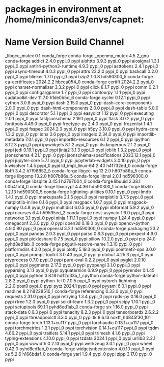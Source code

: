 # packages in environment at /home/miniconda3/envs/capnet:
#
# Name                    Version                   Build  Channel
_libgcc_mutex             0.1                 conda_forge    conda-forge
_openmp_mutex             4.5                       2_gnu    conda-forge
addict                    2.4.0                    pypi_0    pypi
aiohttp                   3.9.3                    pypi_0    pypi
aiosignal                 1.3.1                    pypi_0    pypi
antlr4-python3-runtime    4.9.3                    pypi_0    pypi
asttokens                 2.4.1                    pypi_0    pypi
async-timeout             4.0.3                    pypi_0    pypi
attrs                     23.2.0                   pypi_0    pypi
backcall                  0.2.0                    pypi_0    pypi
blinker                   1.7.0                    pypi_0    pypi
bzip2                     1.0.8                hd590300_5    conda-forge
ca-certificates           2024.2.2             hbcca054_0    conda-forge
certifi                   2024.2.2                 pypi_0    pypi
charset-normalizer        3.3.2                    pypi_0    pypi
click                     8.1.7                    pypi_0    pypi
comm                      0.2.1                    pypi_0    pypi
configargparse            1.7                      pypi_0    pypi
contourpy                 1.1.1                    pypi_0    pypi
cudatoolkit-dev           11.7.0               h1de0b5d_6    conda-forge
cycler                    0.12.1                   pypi_0    pypi
cython                    3.0.8                    pypi_0    pypi
dash                      2.15.0                   pypi_0    pypi
dash-core-components      2.0.0                    pypi_0    pypi
dash-html-components      2.0.0                    pypi_0    pypi
dash-table                5.0.0                    pypi_0    pypi
decorator                 5.1.1                    pypi_0    pypi
easydict                  1.12                     pypi_0    pypi
executing                 2.0.1                    pypi_0    pypi
fastjsonschema            2.19.1                   pypi_0    pypi
flask                     3.0.2                    pypi_0    pypi
fonttools                 4.49.0                   pypi_0    pypi
freetype-py               2.4.0                    pypi_0    pypi
frozenlist                1.4.1                    pypi_0    pypi
fsspec                    2024.2.0                 pypi_0    pypi
h5py                      3.10.0                   pypi_0    pypi
hydra-core                1.3.2                    pypi_0    pypi
idna                      3.6                      pypi_0    pypi
imageio                   2.34.0                   pypi_0    pypi
importlib-metadata        7.0.1                    pypi_0    pypi
importlib-resources       6.1.2                    pypi_0    pypi
ipython                   8.12.3                   pypi_0    pypi
ipywidgets                8.1.2                    pypi_0    pypi
itsdangerous              2.1.2                    pypi_0    pypi
jedi                      0.19.1                   pypi_0    pypi
jinja2                    3.1.3                    pypi_0    pypi
joblib                    1.3.2                    pypi_0    pypi
jsonschema                4.21.1                   pypi_0    pypi
jsonschema-specifications 2023.12.1                pypi_0    pypi
jupyter-core              5.7.1                    pypi_0    pypi
jupyterlab-widgets        3.0.10                   pypi_0    pypi
kiwisolver                1.4.5                    pypi_0    pypi
ld_impl_linux-64          2.40                 h41732ed_0    conda-forge
libffi                    3.4.2                h7f98852_5    conda-forge
libgcc-ng                 13.2.0               h807b86a_5    conda-forge
libgomp                   13.2.0               h807b86a_5    conda-forge
libnsl                    2.0.1                hd590300_0    conda-forge
libsqlite                 3.45.1               h2797004_0    conda-forge
libuuid                   2.38.1               h0b41bf4_0    conda-forge
libxcrypt                 4.4.36               hd590300_1    conda-forge
libzlib                   1.2.13               hd590300_5    conda-forge
lightning-utilities       0.10.1                   pypi_0    pypi
lmdb                      1.4.1                    pypi_0    pypi
markupsafe                2.1.5                    pypi_0    pypi
matplotlib                3.7.5                    pypi_0    pypi
matplotlib-inline         0.1.6                    pypi_0    pypi
msgpack                   1.0.7                    pypi_0    pypi
msgpack-numpy             0.4.8                    pypi_0    pypi
multidict                 6.0.5                    pypi_0    pypi
nbformat                  5.9.2                    pypi_0    pypi
ncurses                   6.4                  h59595ed_2    conda-forge
nest-asyncio              1.6.0                    pypi_0    pypi
networkx                  3.1                      pypi_0    pypi
ninja                     1.11.1.1                 pypi_0    pypi
numpy                     1.24.4                   pypi_0    pypi
omegaconf                 2.3.0                    pypi_0    pypi
open3d                    0.18.0                   pypi_0    pypi
opencv-python             4.9.0.80                 pypi_0    pypi
openssl                   3.2.1                hd590300_0    conda-forge
packaging                 23.2                     pypi_0    pypi
pandas                    2.0.3                    pypi_0    pypi
parso                     0.8.3                    pypi_0    pypi
pexpect                   4.9.0                    pypi_0    pypi
pickleshare               0.7.5                    pypi_0    pypi
pillow                    10.2.0                   pypi_0    pypi
pip                       24.0               pyhd8ed1ab_0    conda-forge
pkgutil-resolve-name      1.3.10                   pypi_0    pypi
platformdirs              4.2.0                    pypi_0    pypi
plotly                    5.19.0                   pypi_0    pypi
pointnet2-ops             3.0.0                    pypi_0    pypi
prompt-toolkit            3.0.43                   pypi_0    pypi
protobuf                  4.25.3                   pypi_0    pypi
ptyprocess                0.7.0                    pypi_0    pypi
pure-eval                 0.2.2                    pypi_0    pypi
pyglet                    2.0.10                   pypi_0    pypi
pygments                  2.17.2                   pypi_0    pypi
pyopengl                  3.1.0                    pypi_0    pypi
pyparsing                 3.1.1                    pypi_0    pypi
pyquaternion              0.9.9                    pypi_0    pypi
pyrender                  0.1.45                   pypi_0    pypi
python                    3.8.18          hd12c33a_1_cpython    conda-forge
python-dateutil           2.8.2                    pypi_0    pypi
python-fcl                0.7.0.5                  pypi_0    pypi
pytorch-lightning         2.2.0.post0              pypi_0    pypi
pytz                      2024.1                   pypi_0    pypi
pyyaml                    6.0.1                    pypi_0    pypi
readline                  8.2                  h8228510_1    conda-forge
referencing               0.33.0                   pypi_0    pypi
requests                  2.31.0                   pypi_0    pypi
retrying                  1.3.4                    pypi_0    pypi
rpds-py                   0.18.0                   pypi_0    pypi
rtree                     1.2.0                    pypi_0    pypi
scikit-learn              1.3.2                    pypi_0    pypi
scipy                     1.10.1                   pypi_0    pypi
setuptools                69.1.1             pyhd8ed1ab_0    conda-forge
six                       1.16.0                   pypi_0    pypi
stack-data                0.6.3                    pypi_0    pypi
tenacity                  8.2.3                    pypi_0    pypi
tensorboardx              2.6.2.2                  pypi_0    pypi
threadpoolctl             3.3.0                    pypi_0    pypi
tk                        8.6.13          noxft_h4845f30_101    conda-forge
torch                     1.13.1+cu117             pypi_0    pypi
torchaudio                0.13.1+cu117             pypi_0    pypi
torchmetrics              1.3.1                    pypi_0    pypi
torchvision               0.14.1+cu117             pypi_0    pypi
tqdm                      4.66.2                   pypi_0    pypi
traitlets                 5.14.1                   pypi_0    pypi
trimesh                   4.1.6                    pypi_0    pypi
typing-extensions         4.10.0                   pypi_0    pypi
tzdata                    2024.1                   pypi_0    pypi
urllib3                   2.2.1                    pypi_0    pypi
wcwidth                   0.2.13                   pypi_0    pypi
werkzeug                  3.0.1                    pypi_0    pypi
wheel                     0.42.0             pyhd8ed1ab_0    conda-forge
widgetsnbextension        4.0.10                   pypi_0    pypi
xz                        5.2.6                h166bdaf_0    conda-forge
yarl                      1.9.4                    pypi_0    pypi
zipp                      3.17.0                   pypi_0    pypi